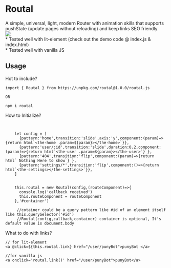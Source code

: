 
<h1>Routal</h1>
 A simple, universal, light, modern Router with animation skills that supports pushState (update pages without reloading) and keep links SEO friendly
 <br>
<img src="https://media3.giphy.com/media/Rf4CG6Bu9p7vPfeXHd/giphy.gif">
  <br>
* Tested well with lit-element (check out the demo code @ index.js & index.html)<br>
* Tested well with vanilla JS<br>


## Usage

Hot to include?
```
import { Routal } from https://unpkg.com/routal@1.0.0/routal.js

OR

npm i routal
```

How to Initialize?
```


    let config = [
      {pattern:'home',transition:'slide',axis:'y',component:(param)=>{return html`<the-home .param=${param}></the-home>`}},
      {pattern:'user/:id',transition:'slide',duration:0.2,component:(param)=>{return html`<the-user .param=${param}></the-user>`} },
      {pattern:'404',transition:'flip',component:(param)=>{return html` Nothing Here to show`} },
      {pattern:'settings/*',transition:'flip',component:()=>{return html`<the-settings></the-settings>`}},
    ]
    

    this.routal = new Routal(config,(routeComponent)=>{
      console.log('callback received')
      this.routeComponent = routeComponent
    },'#container')

     //cotainer could be a query pattern like #id of an element itself like this.querySelector('#id')
     //Routal(config,callback,container) container is optional, It's default value is document.body

```

What to do with links?
```
// for lit-element
<a @click=${this.routal.link} href="/user/punyBot">punyBot </a> 

//for vanilla js
<a onclick='routal.link()' href="/user/punyBot">punyBot</a>
```